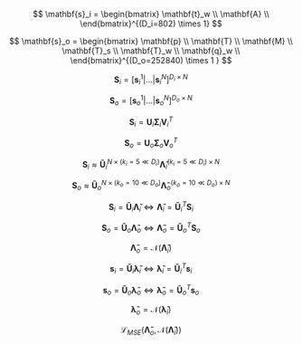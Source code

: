 $$
\mathbf{s}_i = 
\begin{bmatrix}
    \mathbf{t}_w \\
    \mathbf{A} \\
\end{bmatrix}^{(D_i=802) \times 1}
$$

$$
\mathbf{s}_o = \begin{bmatrix}
    \mathbf{p} \\
    \mathbf{T} \\
    \mathbf{M} \\
    \mathbf{T}_s \\
    \mathbf{T}_w \\
    \mathbf{q}_w \\
\end{bmatrix}^{(D_o=252840) \times 1 }
$$



$$
\mathbf{S}_i = \left[ \mathbf{s}_i^1 | \dots | \mathbf{s}_i^{N}\right]^{D_i\times N}
$$

$$
\mathbf{S}_o = \left[ \mathbf{s}_o^1 | \dots | \mathbf{s}_o^{N}\right]^{D_o\times N}
$$

$$
\mathbf{S}_i =\mathbf{U}_i\mathbf{\Sigma}_i\mathbf{V}_i^T
$$

$$
\mathbf{S}_o =\mathbf{U}_o\mathbf{\Sigma}_o\mathbf{V}_o^T
$$

$$
\mathbf{S}_i \approx \mathbf{\tilde U}_i^{N \times (k_i=5 \ll D_i)} \mathbf{\tilde\Lambda}_i^{(k_i=5 \ll D_i) \times N}
$$

$$
\mathbf{S}_o \approx \mathbf{\tilde U}_o^{N \times (k_o=10 \ll D_o)} \mathbf{\tilde\Lambda}_o^{(k_o=10 \ll D_o) \times N}
$$


$$
 \mathbf{S}_i = \mathbf{\tilde U}_i \mathbf{\tilde\Lambda}_i
  \Longleftrightarrow
 \mathbf{\tilde\Lambda}_i = \mathbf{\tilde U}_i^T \mathbf{S}_i
$$

$$
\mathbf{S}_o = \mathbf{\tilde U}_o \mathbf{\tilde\Lambda}_o
\Longleftrightarrow 
\mathbf{\tilde\Lambda}_o = \mathbf{\tilde U}_o^T \mathbf{S}_o 
$$

$$
\mathbf{\tilde\Lambda}_o = \mathcal{N}(\mathbf{\tilde\Lambda}_i)
$$

$$
 \mathbf{s}_i = \mathbf{\tilde U}_i \mathbf{\tilde\lambda}_i
  \Longleftrightarrow
 \mathbf{\tilde\lambda}_i = \mathbf{\tilde U}_i^T \mathbf{s}_i
$$

$$
 \mathbf{s}_o = \mathbf{\tilde U}_o \mathbf{\tilde\lambda}_o
  \Longleftrightarrow
 \mathbf{\tilde\lambda}_o = \mathbf{\tilde U}_o^T \mathbf{s}_o
$$

$$
\mathbf{\tilde\lambda}_o = \mathcal{N}(\mathbf{\tilde\lambda}_i)
$$

$$
\mathcal{L}_{MSE}(\mathbf{\tilde\Lambda}_o ,\mathcal{N}(\mathbf{\tilde\Lambda}_i))
$$